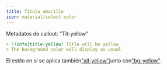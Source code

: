```yaml
---
title: Título amarillo
icon: material/select-color
---
```


Metadatos de callout: "Tit-yellow"

```md
> [!info|title-yellow] Title will be yellow
> The background color will display as usual
```

El estilo en sí se aplica también["all-yellow"](../combined-styling/page-9.md)junto con["bg-yellow"](../bg-styling/page-9.md).